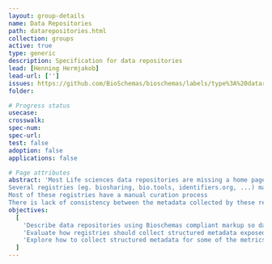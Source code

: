 ```yaml
---
layout: group-details
name: Data Repositories
path: datarepositories.html
collection: groups
active: true
type: generic
description: Specification for data repositories
lead: [Henning Hermjakob]
lead-url: ['']
issues: https://github.com/BioSchemas/bioschemas/labels/type%3A%20datarepository
folder: 

# Progress status
usecase:
crosswalk:
spec-num:
spec-url:
test: false
adoption: false
applications: false

# Page attributes
abstract: 'Most Life sciences data repositories are missing a home page providing information about themselves with consistent structured data that would help search engines and registries to index them.
Several registries (eg. biosharing, bio.tools, identifiers.org, ...) maintain overlapping efforts to collect certain metadata (eg. title, description, keywords, ...) about “data repositories” (eg. UniProt Knowledgebase, Human Protein Atlas, Protein Data Bank, ...)
Most of these registries have a manual curation process
There is lack of consistency between the metadata collected by these registries'
objectives:
  [
    'Describe data repositories using Bioschemas compliant markup so data repositories can be more easily indexed by search engines and registries.',
    'Evaluate how registries should collect structured metadata exposed by data repositories to facilitate an automatic or semiautomatic update their records and present more consistent descriptions.',
    'Explore how to collect structured metadata for some of the metrics proposed by the ELIXIR data platform.'
  ]
---
```

